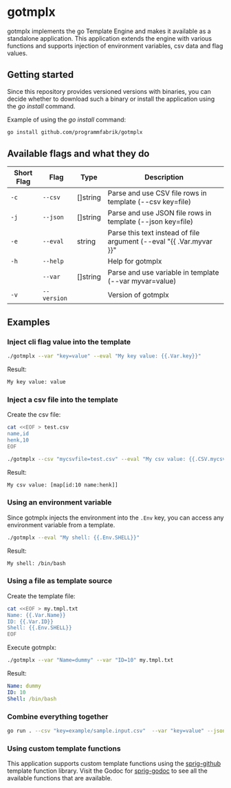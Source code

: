 # gotmplx

gotmplx implements the go Template Engine and makes it available as a standalone application. This application extends the engine with various functions and supports injection of environment variables, csv data and flag values.

## Getting started

Since this repository provides versioned versions with binaries, you can decide whether to download such a binary or install the application using the *go install* command.

Example of using the *go install* command:

```bash
go install github.com/programmfabrik/gotmplx
```

## Available flags and what they do

| Short Flag | Flag        | Type     | Description |
|------------|-------------|----------|-------------|
| `-c`       | `--csv`     | []string | Parse and use CSV file rows in template (--csv key=file) |
| `-j`       | `--json`    | []string | Parse and use JSON file rows in template (--json key=file) |
| `-e`       | `--eval`    | string   | Parse this text instead of file argument (--eval "{{ .Var.myvar }}" |
| `-h`       | `--help`    |          | Help for gotmplx |
|            | `--var`     | []string | Parse and use variable in template (--var myvar=value) |
| `-v`       | `--version` |          | Version of gotmplx |

## Examples

### Inject cli flag value into the template

```bash
./gotmplx --var "key=value" --eval "My key value: {{.Var.key}}"
```

Result:

```txt
My key value: value
```

### Inject a csv file into the template

Create the csv file:

```bash
cat <<EOF > test.csv
name,id
henk,10
EOF
```

```bash
./gotmplx --csv "mycsvfile=test.csv" --eval "My csv value: {{.CSV.mycsvfile}}"
```

Result:

```txt
My csv value: [map[id:10 name:henk]]
```

### Using an environment variable

Since gotmplx injects the environment into the `.Env` key, you can access any environment variable from a template.

```bash
./gotmplx --eval "My shell: {{.Env.SHELL}}"
```

Result:

```txt
My shell: /bin/bash
```

### Using a file as template source

Create the template file:

```bash
cat <<EOF > my.tmpl.txt
Name: {{.Var.Name}}
ID: {{.Var.ID}}
Shell: {{.Env.SHELL}}
EOF
```

Execute gotmplx:

```bash
./gotmplx --var "Name=dummy" --var "ID=10" my.tmpl.txt
```

Result:

```yaml
Name: dummy
ID: 10
Shell: /bin/bash
```

### Combine everything together

```bash
go run . --csv "key=example/sample.input.csv"  --var "key=value" --json "key=example/sample.input.json" --json 'key2={"hello": "world"}' example/sample.tmplt.json
```

### Using custom template functions

This application supports custom template functions using the [sprig-github](https://github.com/Masterminds/sprig) template function library. Visit the Godoc for [sprig-godoc](https://pkg.go.dev/github.com/Masterminds/sprig) to see all the available functions that are available.
